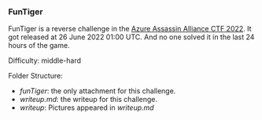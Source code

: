 ### FunTiger



FunTiger is a reverse challenge in the [Azure Assassin Alliance CTF 2022](https://ctftime.org/event/1682/). It got released at 26 June 2022 01:00 UTC. And   no one solved it in the last 24 hours of the game. 

Difficulty: middle-hard

Folder Structure:

- *funTiger*: the only attachment for this challenge. 
- *writeup.md*: the writeup for this challenge. 
- *writeup*: Pictures appeared in *writeup.md*



